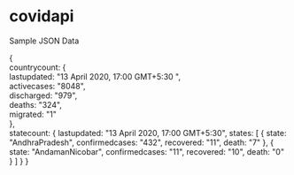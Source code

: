 # covidapi

Sample JSON Data


{<br>
countrycount: {<br>
lastupdated: "13 April 2020, 17:00 GMT+5:30 ",<br>
activecases: "8048",<br>
discharged: "979",<br>
deaths: "324",<br>
migrated: "1"<br>
},<br>
statecount: {
lastupdated: "13 April 2020, 17:00 GMT+5:30",
states: [
{
state: "AndhraPradesh",
confirmedcases: "432",
recovered: "11",
death: "7"
},
{
state: "AndamanNicobar",
confirmedcases: "11",
recovered: "10",
death: "0"
} ] } 
}
